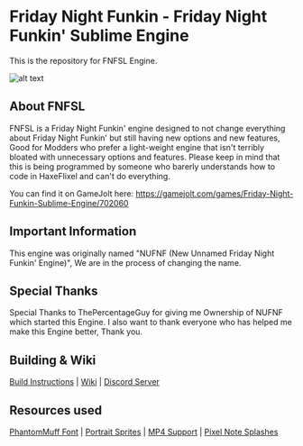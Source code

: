 # Friday Night Funkin - Friday Night Funkin' Sublime Engine

This is the repository for FNFSL Engine.

![alt text](https://github.com/SpunBlue/Friday-Night-Funkin-Sublime-Engine/blob/master/assets/shared/images/sublimeengine.png?raw=true)

## About FNFSL
FNFSL is a Friday Night Funkin' engine designed to not change everything about Friday Night Funkin' but still having new options and new features, Good for Modders who prefer a light-weight engine that isn't terribly bloated with unnecessary options and features. Please keep in mind that this is being programmed by someone who barerly understands how to code in HaxeFlixel and can't do everything.
 
You can find it on GameJolt here: https://gamejolt.com/games/Friday-Night-Funkin-Sublime-Engine/702060

## Important Information
This engine was originally named "NUFNF (New Unnamed Friday Night Funkin' Engine)", We are in the process of changing the name.
 
## Special Thanks
Special Thanks to ThePercentageGuy for giving me Ownership of NUFNF which started this Engine.
I also want to thank everyone who has helped me make this Engine better, Thank you.

## Building & Wiki
 [Build Instructions](https://github.com/SpunBlue/Friday-Night-Funkin-Sublime-Engine/wiki/Build-Instructions) | [Wiki](https://github.com/SpunBlue/Friday-Night-Funkin-Sublime-Engine/wiki) | [Discord Server](https://discord.gg/wdNrAPxcHN)
 
## Resources used
 [PhantomMuff Font](https://gamebanana.com/tools/7763) | [Portrait Sprites](https://gamebanana.com/mods/44223) | [MP4 Support](https://github.com/brightfyregit/Friday-Night-Funkin-Mp4-Video-Support) | [Pixel Note Splashes](https://gamebanana.com/mods/360401)
